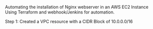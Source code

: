 Automating the installation of Nginx webserver in an AWS EC2 Instance Using Terraform and webhook/Jenkins for automation.

Step 1: Created a VPC resource with a CIDR Block of 10.0.0.0/16
